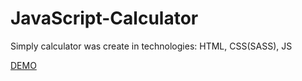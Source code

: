 # JavaScript-Calculator

Simply calculator was create in technologies: HTML, CSS(SASS), JS

<a href="https://dariaambroziak.github.io/JavaScript-Calculator/">DEMO</a>


